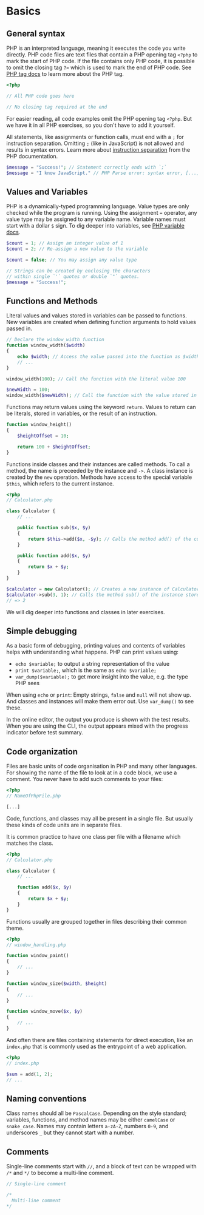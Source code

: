 # Basics

## General syntax

PHP is an interpreted language, meaning it executes the code you write directly.
PHP code files are text files that contain a PHP opening tag `<?php` to mark the start of PHP code.
If the file contains only PHP code, it is possible to omit the closing tag `?>` which is used to mark the end of PHP code.
See [PHP tag docs][php-tag] to learn more about the PHP tag.

```php
<?php

// All PHP code goes here

// No closing tag required at the end
```

For easier reading, all code examples omit the PHP opening tag `<?php`.
But we have it in all PHP exercises, so you don't have to add it yourself.

All statements, like assignments or function calls, must end with a `;` for instruction separation.
Omitting `;` (like in JavaScript) is not allowed and results in syntax errors.
Learn more about [instruction separation][php-semicolon] from the PHP documentation.

```php
$message = "Success!"; // Statement correctly ends with `;`
$message = "I know JavaScript." // PHP Parse error: syntax error, [...]
```

## Values and Variables

PHP is a dynamically-typed programming language.
Value types are only checked while the program is running.
Using the assignment `=` operator, any value type may be assigned to any variable name.
Variable names must start with a dollar `$` sign.
To dig deeper into variables, see [PHP variable docs][php-variables].

```php
$count = 1; // Assign an integer value of 1
$count = 2; // Re-assign a new value to the variable

$count = false; // You may assign any value type

// Strings can be created by enclosing the characters
// within single `'` quotes or double `"` quotes.
$message = "Success!";
```

## Functions and Methods

Literal values and values stored in variables can be passed to functions.
New variables are created when defining function arguments to hold values passed in.

```php
// Declare the window_width function
function window_width($width)
{
    echo $width; // Access the value passed into the function as $width
    // ...
}

window_width(100); // Call the function with the literal value 100

$newWidth = 100;
window_width($newWidth); // Call the function with the value stored in $newWidth
```

Functions may return values using the keyword `return`.
Values to return can be literals, stored in variables, or the result of an instruction.

```php
function window_height()
{
    $heightOffset = 10;

    return 100 + $heightOffset;
}
```

Functions inside classes and their instances are called methods.
To call a method, the name is preceeded by the instance and `->`.
A class instance is created by the `new` operation.
Methods have access to the special variable `$this`, which refers to the current instance.

```php
<?php
// Calculator.php

class Calculator {
    // ...

    public function sub($x, $y)
    {
        return $this->add($x, -$y); // Calls the method add() of the current instance
    }

    public function add($x, $y)
    {
        return $x + $y;
    }
}

$calculator = new Calculator(); // Creates a new instance of Calculator class
$calculator->sub(3, 1); // Calls the method sub() of the instance stored in $calculator
// => 2
```

We will dig deeper into functions and classes in later exercises.

## Simple debugging

As a basic form of debugging, printing values and contents of variables helps with understanding what happens.
PHP can print values using:

- `echo $variable;` to output a string representation of the value
- `print $variable;`, which is the same as `echo $variable;`
- `var_dump($variable);` to get more insight into the value, e.g. the type PHP sees

When using `echo` or `print`: Empty strings, `false` and `null` will not show up.
And classes and instances will make them error out.
Use `var_dump()` to see these.

In the online editor, the output you produce is shown with the test results.
When you are using the CLI, the output appears mixed with the progress indicator before test summary.

## Code organization

Files are basic units of code organisation in PHP and many other languages.
For showing the name of the file to look at in a code block, we use a comment.
You never have to add such comments to your files:

```php
<?php
// NameOfPhpFile.php

[...]
```

Code, functions, and classes may all be present in a single file.
But usually these kinds of code units are in separate files.

It is common practice to have one class per file with a filename which matches the class.

```php
<?php
// Calculator.php

class Calculator {
    // ...

    function add($x, $y)
    {
        return $x + $y;
    }
}
```

Functions usually are grouped together in files describing their common theme.

```php
<?php
// window_handling.php

function window_paint()
{
    // ...
}

function window_size($width, $height)
{
    // ...
}

function window_move($x, $y)
{
    // ...
}
```

And often there are files containing statements for direct execution, like an `index.php` that is commonly used as the entrypoint of a web application.

```php
<?php
// index.php

$sum = add(1, 2);
// ...
```

## Naming conventions

Class names should all be `PascalCase`.
Depending on the style standard; variables, functions, and method names may be either `camelCase` or `snake_case`.
Names may contain letters `a-zA-Z`, numbers `0-9`, and underscores `_` but they cannot start with a number.

## Comments

Single-line comments start with `//`, and a block of text can be wrapped with `/*` and  `*/` to become a multi-line comment.

```php
// Single-line comment

/*
  Multi-line comment
*/
```

[php-tag]: https://www.php.net/manual/en/language.basic-syntax.phptags.php
[php-semicolon]: https://www.php.net/manual/en/language.basic-syntax.instruction-separation.php
[php-variables]: https://www.php.net/manual/en/language.variables.basics.php
